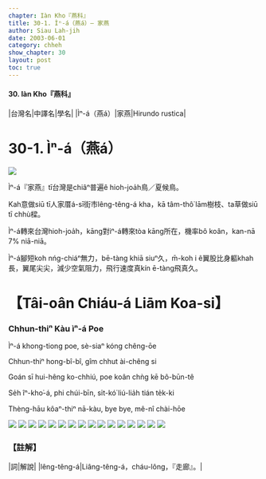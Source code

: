 ```yaml
---
chapter: Iàn Kho『燕科』
title: 30-1. Ìⁿ-á（燕á）— 家燕
author: Siau Lah-jih
date: 2003-06-01
category: chheh
show_chapter: 30
layout: post
toc: true
---
```


#### 30. Iàn Kho『燕科』


|台灣名|中譯名|學名|
|Ìⁿ-á（燕á）|家燕|Hirundo rustica|

# 30-1. Ìⁿ-á（燕á）

![](../too5/30/30-1-1.Ìⁿ-á.jpg)


Ìⁿ-á『家燕』tī台灣是chiâⁿ普遍ê hioh-joa̍h鳥／夏候鳥。

Kah意做siū tī人家厝á-sī街市lêng-têng-á kha，kā tâm-thô͘ lām樹枝、ta草做siū tī chhù樑。

Ìⁿ-á轉來台灣hioh-joa̍h，kāng對ìⁿ-á轉來tòa kāng所在，機率bô koân，kan-nā 7% niā-niā。

Ìⁿ-á腳短koh nńg-chiáⁿ無力，bē-tàng khiā siuⁿ久，m̄-koh i ê翼股比身軀khah長，翼尾尖尖，減少空氣阻力，飛行速度真kín ē-tàng飛真久。



# 【Tâi-oân Chiáu-á Liām Koa-si】

### **Chhun-thiⁿ Kàu ìⁿ-á Poe**

Ìⁿ-á khong-tiong poe, sè-siaⁿ kóng chêng-ōe

Chhun-thiⁿ hong-bî-bî, gîm chhut ài-chêng si

Goán sī hui-hêng ko-chhiú, poe koân chǹg kē bô-būn-tê

Se̍h îⁿ-kho͘-á, phi chúi-bīn, si̍t-kó͘ liú-lia̍h tián te̍k-ki

Thèng-hāu kôaⁿ-thiⁿ nā-kàu, bye bye, mê-nî chài-hōe


![](../too5/30/30-1-4.Ìⁿ-á.jpg)
![](../too5/30/30-1-3.Ìⁿ-á.jpg)
![](../too5/30/30-1-2.Ìⁿ-á.jpg)
![](../too5/30/30-1-5.Ìⁿ-á.jpg)
![](../too5/30/30-1-6.Ìⁿ-á.jpg)
![](../too5/30/30-1-7.Ìⁿ-á.jpg)
![](../too5/30/30-1-8.Ìⁿ-á.jpg)
![](../too5/30/30-1-9.Ìⁿ-á.jpg)
![](../too5/30/30-1-10.Ìⁿ-á.jpg)
![](../too5/30/30-1-11.Ìⁿ-á.jpg)
![](../too5/30/30-1-12.Ìⁿ-á.jpg)
![](../too5/30/30-1-13.Ìⁿ-á.jpg)
![](../too5/30/30-1-14.Ìⁿ-á.jpg)
![](../too5/30/30-1-15.Ìⁿ-á.jpg)
![](../too5/30/30-1-16.Ìⁿ-á.jpg)
![](../too5/30/30-1-17.Ìⁿ-á.jpg)


### 【註解】

|詞|解說|
|lêng-têng-á|Liâng-têng-á，cháu-lông，『走廊』。|


